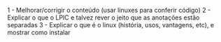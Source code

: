 1 - Melhorar/corrigir o conteúdo (usar linuxes para conferir código)
2 - Explicar o que o LPIC e talvez rever o jeito que as anotações estão separadas
3 - Explicar o que é o linux (história, usos, vantagens, etc), e mostrar como instalar
